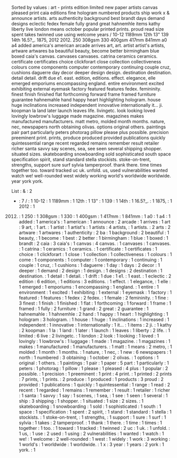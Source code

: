 Sorted by values :
art - prints edition limited new paper artists canvas pleased print caia editions fine hologram numbered products ship work x & announce artists. arts authenticity background best brandt days demand designs eclectic fedex female fully grand great hahnemhle items kathy liberty live london means october popular printed prints. proud read size spent takes twinned use using welcome years / 10-12 1189mm 12th 13" 139 14th 16.5?_. 1875, 2012 2012. 250 308gsm 330 400gsm 417mm 841mm a0 a4 added america's american arcade arrives art, art. artist artist's artists, artware artwares ba beautiful beauty, become better birmingham blue boxed caia's canvas. canvases canvases. catrina ceramics ceramics. certificate certificates choice clickforart close collection collectiveness colours come components computer contemporary continuing couple cruz, cushions daguerre day decor deeper design design. destination destination. detail detail. drift due e1. east. edition, editions. effect. elegance, elle emerged emporiums encompassing england. entire environment excited exhibiting external eyemask factory featured features fedex. femininity. finest finish finished flat forthcoming forward frame framed furniture guarantee hahnemahle hand happy heart highlighting hologram. house huge inclinations increased independent innovative internationally it... ji. koopman la land later launch leaves life. livingetc. look looking loved lovingly lowbrow's luggage made magazine. magazines makes manufactured manufacturers. matt metro, molded month months. nature, nec, newspapers north obtaining olivas. options original others. paintings pair part particularly peters photorag pillow please plus possible. precision preeminent print. prints, produce produced provided publications quickly quintessential range recent regarded remains remember result retailer richer santa savvy say scenes, sea, see seen several shipping shopper. situated sizes. skateboarding snowboarding sold sophisticated south space specification spirit, stand standard stella stockists. stoke-on-trent, strengths, support sure surf sylvia tamperproof. thank there. time times together too. toward tracked uc uk. unfold. us, used vulnerabilities wanted watch we! well-rounded west widely working world's worldwide worldwide. year york york. 

List :
& : 2
- : 7
/ : 1
10-12 : 1
1189mm : 1
12th : 1
13" : 1
139 : 1
14th : 1
16.5?_. : 1
1875, : 1
2012 : 1
2012. : 1
250 : 1
308gsm : 1
330 : 1
400gsm : 1
417mm : 1
841mm : 1
a0 : 1
a4 : 1
added : 1
america's : 1
american : 1
announce : 2
arcade : 1
arrives : 1
art : 9
art, : 1
art. : 1
artist : 1
artist's : 1
artists : 4
artists, : 1
artists. : 2
arts : 2
artware : 1
artwares : 1
authenticity : 2
ba : 1
background : 2
beautiful : 1
beauty, : 1
become : 1
best : 2
better : 1
birmingham : 1
blue : 1
boxed : 1
brandt : 2
caia : 3
caia's : 1
canvas : 4
canvas. : 1
canvases : 1
canvases. : 1
catrina : 1
ceramics : 1
ceramics. : 1
certificate : 1
certificates : 1
choice : 1
clickforart : 1
close : 1
collection : 1
collectiveness : 1
colours : 1
come : 1
components : 1
computer : 1
contemporary : 1
continuing : 1
couple : 1
cruz, : 1
cushions : 1
daguerre : 1
day : 1
days : 2
decor : 1
deeper : 1
demand : 2
design : 1
design. : 1
designs : 2
destination : 1
destination. : 1
detail : 1
detail. : 1
drift : 1
due : 1
e1. : 1
east. : 1
eclectic : 2
edition : 6
edition, : 1
editions : 3
editions. : 1
effect. : 1
elegance, : 1
elle : 1
emerged : 1
emporiums : 1
encompassing : 1
england. : 1
entire : 1
environment : 1
excited : 1
exhibiting : 1
external : 1
eyemask : 1
factory : 1
featured : 1
features : 1
fedex : 2
fedex. : 1
female : 2
femininity. : 1
fine : 3
finest : 1
finish : 1
finished : 1
flat : 1
forthcoming : 1
forward : 1
frame : 1
framed : 1
fully : 2
furniture : 1
grand : 2
great : 2
guarantee : 1
hahnemahle : 1
hahnemhle : 2
hand : 1
happy : 1
heart : 1
highlighting : 1
hologram : 3
hologram. : 1
house : 1
huge : 1
inclinations : 1
increased : 1
independent : 1
innovative : 1
internationally : 1
it... : 1
items : 2
ji. : 1
kathy : 2
koopman : 1
la : 1
land : 1
later : 1
launch : 1
leaves : 1
liberty : 2
life. : 1
limited : 6
live : 2
livingetc. : 1
london : 2
look : 1
looking : 1
loved : 1
lovingly : 1
lowbrow's : 1
luggage : 1
made : 1
magazine. : 1
magazines : 1
makes : 1
manufactured : 1
manufacturers. : 1
matt : 1
means : 2
metro, : 1
molded : 1
month : 1
months. : 1
nature, : 1
nec, : 1
new : 6
newspapers : 1
north : 1
numbered : 3
obtaining : 1
october : 2
olivas. : 1
options : 1
original : 1
others. : 1
paintings : 1
pair : 1
paper : 5
part : 1
particularly : 1
peters : 1
photorag : 1
pillow : 1
please : 1
pleased : 4
plus : 1
popular : 2
possible. : 1
precision : 1
preeminent : 1
print : 4
print. : 1
printed : 2
prints : 7
prints, : 1
prints. : 2
produce : 1
produced : 1
products : 3
proud : 2
provided : 1
publications : 1
quickly : 1
quintessential : 1
range : 1
read : 2
recent : 1
regarded : 1
remains : 1
remember : 1
result : 1
retailer : 1
richer : 1
santa : 1
savvy : 1
say : 1
scenes, : 1
sea, : 1
see : 1
seen : 1
several : 1
ship : 3
shipping : 1
shopper. : 1
situated : 1
size : 2
sizes. : 1
skateboarding : 1
snowboarding : 1
sold : 1
sophisticated : 1
south : 1
space : 1
specification : 1
spent : 2
spirit, : 1
stand : 1
standard : 1
stella : 1
stockists. : 1
stoke-on-trent, : 1
strengths, : 1
support : 1
sure : 1
surf : 1
sylvia : 1
takes : 2
tamperproof. : 1
thank : 1
there. : 1
time : 1
times : 1
together : 1
too. : 1
toward : 1
tracked : 1
twinned : 2
uc : 1
uk. : 1
unfold. : 1
us, : 1
use : 2
used : 1
using : 2
vulnerabilities : 1
wanted : 1
watch : 1
we! : 1
welcome : 2
well-rounded : 1
west : 1
widely : 1
work : 3
working : 1
world's : 1
worldwide : 1
worldwide. : 1
x : 3
year : 1
years : 2
york : 1
york. : 1
